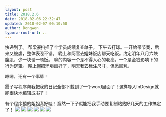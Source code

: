 ```yaml
---
layout: post
title: 2018.2.6
date: 2018-02-06 22:32:47
updated: 2018-02-07 00:10:58
author: Dongwen
typora-root-url: ..
---
```




快递到了。
帮梁豪扫描了个学员成绩复查单子。
下午去打球。一开始带节奏，后来又被虐，整体表现不错。
晚上和阿官去姐妹饭店聊天吃饭。约定明年八月六块腹肌，少一块请一顿饭。
聊的内容一个是不得人心的老高，一个是金钱影响下的行为逻辑。
晚上圈把环境画好了，明天我去标注尺寸，但愿顺利。

嗯嗯，还有一个事情！

霞子写程序帮我把我的日记全部下载到了一个word里面了！这样导入InDesign就能很快地编辑成书了！

有个程序猿的姐姐真好哇！竟然一下子就能把我手动要复制粘贴好几天的工作搞定了！      ![](/img/in-post/p48446893.jpg)
![](/img/in-post/p48446384.jpg)
![](/img/in-post/p48446892.jpg)
![](/img/in-post/p48446891.jpg)
![](/img/in-post/p48448240.jpg)
![](/img/in-post/p48446924.jpg)
